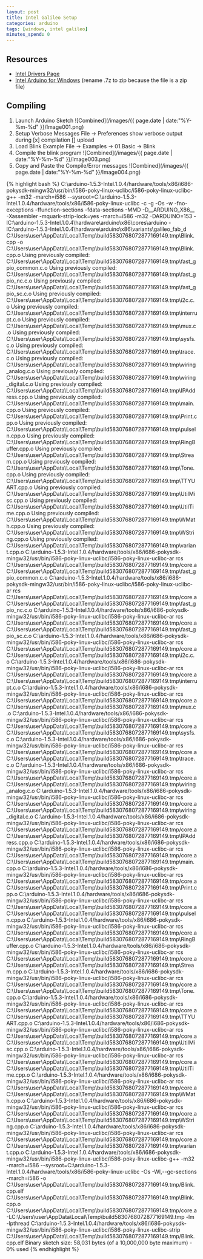 ```yaml
---
layout: post
title: Intel Galileo Setup
categories: arduino
tags: [windows, intel galileo]
minutes_spend: 0
---
```

## Resources

* [Intel Drivers Page](http://www.intel.com/support/galileo/sb/CS-035101.htm)
* [Intel Arduino for Windows](http://downloadmirror.intel.com/24355/eng/arduino-windows-1.0.4.7z) (rename .7z to zip because the file is a zip file)

## Compiling
1. Launch Arduino Sketch
![Combined](/images/{{ page.date | date:"%Y-%m-%d" }}/Image001.png)
1. Setup Verbose Messages
  File &rarr; Preferences show verbose output during [x] compilation [] upload
2. Load Blink Example
  File &rarr; Examples &rarr; 01.Basic &rarr; Blink
3. Compile the blink program
![Combined](/images/{{ page.date | date:"%Y-%m-%d" }}/Image003.png)
4. Copy and Paste the Compile/Error messages
![Combined](/images/{{ page.date | date:"%Y-%m-%d" }}/Image004.png)

{% highlight bash %}
C:\arduino-1.5.3-Intel.1.0.4/hardware/tools/x86/i686-pokysdk-mingw32/usr/bin/i586-poky-linux-uclibc/i586-poky-linux-uclibc-g++ -m32 -march=i586 --sysroot=C:\arduino-1.5.3-Intel.1.0.4/hardware/tools/x86/i586-poky-linux-uclibc -c -g -Os -w -fno-exceptions -ffunction-sections -fdata-sections -MMD -D__ARDUINO_X86__ -Xassembler -mquark-strip-lock=yes -march=i586 -m32 -DARDUINO=153 -IC:\arduino-1.5.3-Intel.1.0.4\hardware\arduino\x86\cores\arduino -IC:\arduino-1.5.3-Intel.1.0.4\hardware\arduino\x86\variants\galileo_fab_d C:\Users\user\AppData\Local\Temp\build5830768072877169149.tmp\Blink.cpp -o C:\Users\user\AppData\Local\Temp\build5830768072877169149.tmp\Blink.cpp.o 
  Using previously compiled: C:\Users\user\AppData\Local\Temp\build5830768072877169149.tmp\fast_gpio_common.c.o
  Using previously compiled: C:\Users\user\AppData\Local\Temp\build5830768072877169149.tmp\fast_gpio_nc.c.o
  Using previously compiled: C:\Users\user\AppData\Local\Temp\build5830768072877169149.tmp\fast_gpio_sc.c.o
  Using previously compiled: C:\Users\user\AppData\Local\Temp\build5830768072877169149.tmp\i2c.c.o
  Using previously compiled: C:\Users\user\AppData\Local\Temp\build5830768072877169149.tmp\interrupt.c.o
  Using previously compiled: C:\Users\user\AppData\Local\Temp\build5830768072877169149.tmp\mux.c.o
  Using previously compiled: C:\Users\user\AppData\Local\Temp\build5830768072877169149.tmp\sysfs.c.o
  Using previously compiled: C:\Users\user\AppData\Local\Temp\build5830768072877169149.tmp\trace.c.o
  Using previously compiled: C:\Users\user\AppData\Local\Temp\build5830768072877169149.tmp\wiring_analog.c.o
  Using previously compiled: C:\Users\user\AppData\Local\Temp\build5830768072877169149.tmp\wiring_digital.c.o
  Using previously compiled: C:\Users\user\AppData\Local\Temp\build5830768072877169149.tmp\IPAddress.cpp.o
  Using previously compiled: C:\Users\user\AppData\Local\Temp\build5830768072877169149.tmp\main.cpp.o
  Using previously compiled: C:\Users\user\AppData\Local\Temp\build5830768072877169149.tmp\Print.cpp.o
  Using previously compiled: C:\Users\user\AppData\Local\Temp\build5830768072877169149.tmp\pulseIn.cpp.o
  Using previously compiled: C:\Users\user\AppData\Local\Temp\build5830768072877169149.tmp\RingBuffer.cpp.o
  Using previously compiled: C:\Users\user\AppData\Local\Temp\build5830768072877169149.tmp\Stream.cpp.o
  Using previously compiled: C:\Users\user\AppData\Local\Temp\build5830768072877169149.tmp\Tone.cpp.o
  Using previously compiled: C:\Users\user\AppData\Local\Temp\build5830768072877169149.tmp\TTYUART.cpp.o
  Using previously compiled: C:\Users\user\AppData\Local\Temp\build5830768072877169149.tmp\UtilMisc.cpp.o
  Using previously compiled: C:\Users\user\AppData\Local\Temp\build5830768072877169149.tmp\UtilTime.cpp.o
  Using previously compiled: C:\Users\user\AppData\Local\Temp\build5830768072877169149.tmp\WMath.cpp.o
  Using previously compiled: C:\Users\user\AppData\Local\Temp\build5830768072877169149.tmp\WString.cpp.o
  Using previously compiled: C:\Users\user\AppData\Local\Temp\build5830768072877169149.tmp\variant.cpp.o
C:\arduino-1.5.3-Intel.1.0.4/hardware/tools/x86/i686-pokysdk-mingw32/usr/bin/i586-poky-linux-uclibc/i586-poky-linux-uclibc-ar rcs C:\Users\user\AppData\Local\Temp\build5830768072877169149.tmp/core.a C:\Users\user\AppData\Local\Temp\build5830768072877169149.tmp\fast_gpio_common.c.o 
C:\arduino-1.5.3-Intel.1.0.4/hardware/tools/x86/i686-pokysdk-mingw32/usr/bin/i586-poky-linux-uclibc/i586-poky-linux-uclibc-ar rcs C:\Users\user\AppData\Local\Temp\build5830768072877169149.tmp/core.a C:\Users\user\AppData\Local\Temp\build5830768072877169149.tmp\fast_gpio_nc.c.o 
C:\arduino-1.5.3-Intel.1.0.4/hardware/tools/x86/i686-pokysdk-mingw32/usr/bin/i586-poky-linux-uclibc/i586-poky-linux-uclibc-ar rcs C:\Users\user\AppData\Local\Temp\build5830768072877169149.tmp/core.a C:\Users\user\AppData\Local\Temp\build5830768072877169149.tmp\fast_gpio_sc.c.o 
C:\arduino-1.5.3-Intel.1.0.4/hardware/tools/x86/i686-pokysdk-mingw32/usr/bin/i586-poky-linux-uclibc/i586-poky-linux-uclibc-ar rcs C:\Users\user\AppData\Local\Temp\build5830768072877169149.tmp/core.a C:\Users\user\AppData\Local\Temp\build5830768072877169149.tmp\i2c.c.o 
C:\arduino-1.5.3-Intel.1.0.4/hardware/tools/x86/i686-pokysdk-mingw32/usr/bin/i586-poky-linux-uclibc/i586-poky-linux-uclibc-ar rcs C:\Users\user\AppData\Local\Temp\build5830768072877169149.tmp/core.a C:\Users\user\AppData\Local\Temp\build5830768072877169149.tmp\interrupt.c.o 
C:\arduino-1.5.3-Intel.1.0.4/hardware/tools/x86/i686-pokysdk-mingw32/usr/bin/i586-poky-linux-uclibc/i586-poky-linux-uclibc-ar rcs C:\Users\user\AppData\Local\Temp\build5830768072877169149.tmp/core.a C:\Users\user\AppData\Local\Temp\build5830768072877169149.tmp\mux.c.o 
C:\arduino-1.5.3-Intel.1.0.4/hardware/tools/x86/i686-pokysdk-mingw32/usr/bin/i586-poky-linux-uclibc/i586-poky-linux-uclibc-ar rcs C:\Users\user\AppData\Local\Temp\build5830768072877169149.tmp/core.a C:\Users\user\AppData\Local\Temp\build5830768072877169149.tmp\sysfs.c.o 
C:\arduino-1.5.3-Intel.1.0.4/hardware/tools/x86/i686-pokysdk-mingw32/usr/bin/i586-poky-linux-uclibc/i586-poky-linux-uclibc-ar rcs C:\Users\user\AppData\Local\Temp\build5830768072877169149.tmp/core.a C:\Users\user\AppData\Local\Temp\build5830768072877169149.tmp\trace.c.o 
C:\arduino-1.5.3-Intel.1.0.4/hardware/tools/x86/i686-pokysdk-mingw32/usr/bin/i586-poky-linux-uclibc/i586-poky-linux-uclibc-ar rcs C:\Users\user\AppData\Local\Temp\build5830768072877169149.tmp/core.a C:\Users\user\AppData\Local\Temp\build5830768072877169149.tmp\wiring_analog.c.o 
C:\arduino-1.5.3-Intel.1.0.4/hardware/tools/x86/i686-pokysdk-mingw32/usr/bin/i586-poky-linux-uclibc/i586-poky-linux-uclibc-ar rcs C:\Users\user\AppData\Local\Temp\build5830768072877169149.tmp/core.a C:\Users\user\AppData\Local\Temp\build5830768072877169149.tmp\wiring_digital.c.o 
C:\arduino-1.5.3-Intel.1.0.4/hardware/tools/x86/i686-pokysdk-mingw32/usr/bin/i586-poky-linux-uclibc/i586-poky-linux-uclibc-ar rcs C:\Users\user\AppData\Local\Temp\build5830768072877169149.tmp/core.a C:\Users\user\AppData\Local\Temp\build5830768072877169149.tmp\IPAddress.cpp.o 
C:\arduino-1.5.3-Intel.1.0.4/hardware/tools/x86/i686-pokysdk-mingw32/usr/bin/i586-poky-linux-uclibc/i586-poky-linux-uclibc-ar rcs C:\Users\user\AppData\Local\Temp\build5830768072877169149.tmp/core.a C:\Users\user\AppData\Local\Temp\build5830768072877169149.tmp\main.cpp.o 
C:\arduino-1.5.3-Intel.1.0.4/hardware/tools/x86/i686-pokysdk-mingw32/usr/bin/i586-poky-linux-uclibc/i586-poky-linux-uclibc-ar rcs C:\Users\user\AppData\Local\Temp\build5830768072877169149.tmp/core.a C:\Users\user\AppData\Local\Temp\build5830768072877169149.tmp\Print.cpp.o 
C:\arduino-1.5.3-Intel.1.0.4/hardware/tools/x86/i686-pokysdk-mingw32/usr/bin/i586-poky-linux-uclibc/i586-poky-linux-uclibc-ar rcs C:\Users\user\AppData\Local\Temp\build5830768072877169149.tmp/core.a C:\Users\user\AppData\Local\Temp\build5830768072877169149.tmp\pulseIn.cpp.o 
C:\arduino-1.5.3-Intel.1.0.4/hardware/tools/x86/i686-pokysdk-mingw32/usr/bin/i586-poky-linux-uclibc/i586-poky-linux-uclibc-ar rcs C:\Users\user\AppData\Local\Temp\build5830768072877169149.tmp/core.a C:\Users\user\AppData\Local\Temp\build5830768072877169149.tmp\RingBuffer.cpp.o 
C:\arduino-1.5.3-Intel.1.0.4/hardware/tools/x86/i686-pokysdk-mingw32/usr/bin/i586-poky-linux-uclibc/i586-poky-linux-uclibc-ar rcs C:\Users\user\AppData\Local\Temp\build5830768072877169149.tmp/core.a C:\Users\user\AppData\Local\Temp\build5830768072877169149.tmp\Stream.cpp.o 
C:\arduino-1.5.3-Intel.1.0.4/hardware/tools/x86/i686-pokysdk-mingw32/usr/bin/i586-poky-linux-uclibc/i586-poky-linux-uclibc-ar rcs C:\Users\user\AppData\Local\Temp\build5830768072877169149.tmp/core.a C:\Users\user\AppData\Local\Temp\build5830768072877169149.tmp\Tone.cpp.o 
C:\arduino-1.5.3-Intel.1.0.4/hardware/tools/x86/i686-pokysdk-mingw32/usr/bin/i586-poky-linux-uclibc/i586-poky-linux-uclibc-ar rcs C:\Users\user\AppData\Local\Temp\build5830768072877169149.tmp/core.a C:\Users\user\AppData\Local\Temp\build5830768072877169149.tmp\TTYUART.cpp.o 
C:\arduino-1.5.3-Intel.1.0.4/hardware/tools/x86/i686-pokysdk-mingw32/usr/bin/i586-poky-linux-uclibc/i586-poky-linux-uclibc-ar rcs C:\Users\user\AppData\Local\Temp\build5830768072877169149.tmp/core.a C:\Users\user\AppData\Local\Temp\build5830768072877169149.tmp\UtilMisc.cpp.o 
C:\arduino-1.5.3-Intel.1.0.4/hardware/tools/x86/i686-pokysdk-mingw32/usr/bin/i586-poky-linux-uclibc/i586-poky-linux-uclibc-ar rcs C:\Users\user\AppData\Local\Temp\build5830768072877169149.tmp/core.a C:\Users\user\AppData\Local\Temp\build5830768072877169149.tmp\UtilTime.cpp.o 
C:\arduino-1.5.3-Intel.1.0.4/hardware/tools/x86/i686-pokysdk-mingw32/usr/bin/i586-poky-linux-uclibc/i586-poky-linux-uclibc-ar rcs C:\Users\user\AppData\Local\Temp\build5830768072877169149.tmp/core.a C:\Users\user\AppData\Local\Temp\build5830768072877169149.tmp\WMath.cpp.o 
C:\arduino-1.5.3-Intel.1.0.4/hardware/tools/x86/i686-pokysdk-mingw32/usr/bin/i586-poky-linux-uclibc/i586-poky-linux-uclibc-ar rcs C:\Users\user\AppData\Local\Temp\build5830768072877169149.tmp/core.a C:\Users\user\AppData\Local\Temp\build5830768072877169149.tmp\WString.cpp.o 
C:\arduino-1.5.3-Intel.1.0.4/hardware/tools/x86/i686-pokysdk-mingw32/usr/bin/i586-poky-linux-uclibc/i586-poky-linux-uclibc-ar rcs C:\Users\user\AppData\Local\Temp\build5830768072877169149.tmp/core.a C:\Users\user\AppData\Local\Temp\build5830768072877169149.tmp\variant.cpp.o 
C:\arduino-1.5.3-Intel.1.0.4/hardware/tools/x86/i686-pokysdk-mingw32/usr/bin/i586-poky-linux-uclibc/i586-poky-linux-uclibc-g++ -m32 -march=i586 --sysroot=C:\arduino-1.5.3-Intel.1.0.4/hardware/tools/x86/i586-poky-linux-uclibc -Os -Wl,--gc-sections -march=i586 -o C:\Users\user\AppData\Local\Temp\build5830768072877169149.tmp/Blink.cpp.elf C:\Users\user\AppData\Local\Temp\build5830768072877169149.tmp\Blink.cpp.o C:\Users\user\AppData\Local\Temp\build5830768072877169149.tmp/core.a -LC:\Users\user\AppData\Local\Temp\build5830768072877169149.tmp -lm -lpthread 
C:\arduino-1.5.3-Intel.1.0.4/hardware/tools/x86/i686-pokysdk-mingw32/usr/bin/i586-poky-linux-uclibc/i586-poky-linux-uclibc-strip C:\Users\user\AppData\Local\Temp\build5830768072877169149.tmp/Blink.cpp.elf 
Binary sketch size: 58,031 bytes (of a 10,000,000 byte maximum) - 0% used
{% endhighlight %}